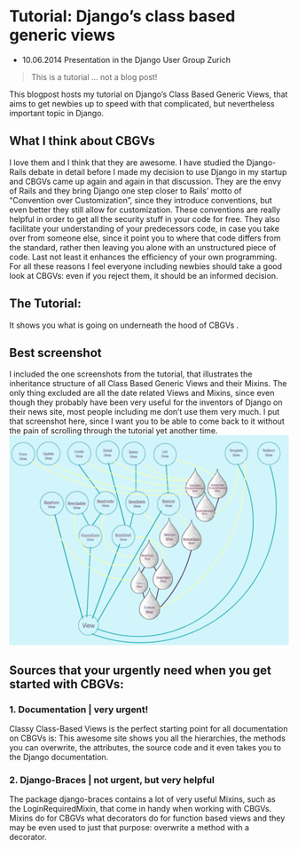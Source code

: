 # Tutorial: Django’s class based generic views
- 10.06.2014 Presentation in the Django User Group Zurich

> This is a tutorial … not a blog post!

This blogpost hosts my tutorial on Django’s Class Based Generic Views, 
that aims to get newbies up to speed with that complicated, but nevertheless important topic in Django.

## What I think about CBGVs
I love them and I think that they are awesome. I have studied the Django-Rails debate in detail before I made my decision to use Django in my startup and CBGVs came up again and again in that discussion. They are the envy of Rails and they bring Django one step closer to Rails’ motto of “Convention over Customization”,  since they introduce conventions, but even better they still allow for customization. These conventions  are really helpful in order to get all the security stuff in your code for free. They also facilitate your understanding of your predecessors code, in case you take over from someone else, since it point you to where that code differs from the standard, rather then leaving you alone with an unstructured piece of code. Last not least it enhances the efficiency of your own programming. For all these reasons I feel everyone including newbies should take a good look at CBGVs: even if you reject them, it should be an informed decision.

## The Tutorial:
It shows you what is going on underneath the hood of CBGVs .

## Best screenshot
I included the one screenshots from the tutorial, that illustrates the inheritance structure of all Class Based Generic Views and their Mixins. The only thing excluded are all the date related Views and Mixins, since even though they probably have been very useful for the inventors of Django on their news site, most people including me don’t use them very much. I put that screenshot here, since I want you to be able to come back to it without the pain of scrolling through the tutorial yet another time.
![Djangos Class Based Generic Views](classbasedgenericviews.png)

## Sources that your urgently need when you get started with CBGVs:
### 1. Documentation | very urgent!
Classy Class-Based Views  is the perfect starting point for all documentation on CBGVs is: This awesome site shows you all the hierarchies, the methods you can overwrite, the attributes, the source code and it even takes you to the Django documentation.

### 2. Django-Braces | not urgent, but very helpful
The package django-braces contains a lot of very useful Mixins, such as the LoginRequiredMixin, that come in handy when working with CBGVs. Mixins do for CBGVs what decorators do for function based views and they may be even used to just that purpose: overwrite a method with a decorator.
